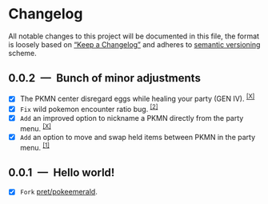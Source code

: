 # Changelog

All notable changes to this project will be documented in this file, the format is loosely based on [“Keep a Changelog”](https://keepachangelog.com/en/1.0.0/) and adheres to [semantic versioning](https://semver.org/spec/v2.0.0.html) scheme.

## 0.0.2 — Bunch of minor adjustments
- [x] The PKMN center disregard eggs while healing your party (GEN IV). <sup>[[X]](https://github.com/pret/pokeemerald/wiki/pokecenters-disregard-eggs)</sup>
- [x] `Fix` wild pokemon encounter ratio bug. <sup>[[2]](https://www.pokecommunity.com/showpost.php?p=10376011&postcount=279)</sup>
- [x] `Add` an improved option to nickname a PKMN directly from the party menu. <sup>[[X]](https://github.com/shinny456/pokeemerald/commit/c92e5861e3ba85abaf53af81aa0bb70acae505af)</sup>
- [x] `Add` an option to move and swap held items between PKMN in the party menu. <sup>[[1]](https://www.pokecommunity.com/showpost.php?p=10120157&postcount=43)</sup>

## 0.0.1 — Hello world!
- [x] `Fork` [pret/pokeemerald](https://github.com/pret/pokeemerald).
